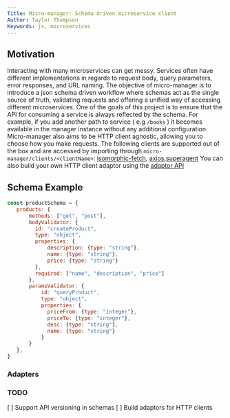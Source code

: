 ```yaml
---
Title: Micro-manager: Schema driven microservice client
Author: Taylor Thompson
Keywords: js, microservices
---
```


## Motivation

Interacting with many microservices can get messy. Services often have different implementations in regards to request body, query parameters, error responses, and URL naming.
The objective of micro-manager is to introduce a json schema driven workflow where schemas act as the single source of truth, validating requests and offering a unified way of accessing different microservices.
One of the goals of this project is to ensure that the API for consuming a service is always reflected by the schema. For example, if you add another path to service ( e.g `/books` ) it becomes available in the manager instance without any additional configuration.
Micro-manager also aims to be HTTP client agnostic, allowing you to choose how you make requests. The following clients are supported out of the box and are accessed by importing through `micro-manager/clients/<clientName>`: [isomorphic-fetch](https://github.com/matthew-andrews/isomorphic-fetch), [axios](https://github.com/axios/axios),[superagent](https://github.com/visionmedia/superagent)
You can also build your own HTTP client adaptor using the [ adaptor API ]( #adaptors )


## Schema Example
```js
const productSchema = {
   products: {
       methods: ["get", "post"],
       bodyValidator: {
         id: "createProduct",
         type: "object",
         properties: {
             description: {type: "string"},
             name: {type: "string"},
             price: {type: "string"}
         },
         required: ["name", "description", "price"]
       },
       paramsValidator: {
           id: "queryProduct",
           type: "object",
           properties: {
             priceFrom: {type: "integer"},
             priceTo: {type: "integer"},
             desc: {type: "string"},
             name: {type: "string"}
           }
       }
   },
}
```

### Adapters

### TODO

[ ] Support API versioning in schemas
[ ] Build adaptors for HTTP clients
